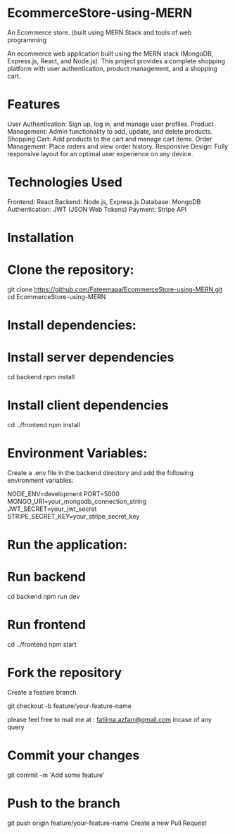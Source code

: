 # EcommerceStore-using-MERN
An Ecommerce store. (built using MERN Stack and tools of web programming 

An ecommerce web application built using the MERN stack (MongoDB, Express.js, React, and Node.js). This project provides a complete shopping platform with user authentication, product management, and a shopping cart.

# Features
User Authentication: Sign up, log in, and manage user profiles.
Product Management: Admin functionality to add, update, and delete products.
Shopping Cart: Add products to the cart and manage cart items.
Order Management: Place orders and view order history.
Responsive Design: Fully responsive layout for an optimal user experience on any device.
# Technologies Used
Frontend: React
Backend: Node.js, Express.js
Database: MongoDB
Authentication: JWT (JSON Web Tokens)
Payment: Stripe API

# Installation
# Clone the repository:
git clone https://github.com/Fateemaaa/EcommerceStore-using-MERN.git
cd EcommerceStore-using-MERN
# Install dependencies:

# Install server dependencies
cd backend
npm install

# Install client dependencies
cd ../frontend
npm install
# Environment Variables:
Create a .env file in the backend directory and add the following environment variables:

NODE_ENV=development
PORT=5000
MONGO_URI=your_mongodb_connection_string
JWT_SECRET=your_jwt_secret
STRIPE_SECRET_KEY=your_stripe_secret_key

# Run the application:

# Run backend
cd backend
npm run dev

# Run frontend
cd ../frontend
npm start

# Fork the repository
Create a feature branch

git checkout -b feature/your-feature-name

please feel free to mail me at : fatiima.azfarr@gmail.com incase of any query 
# Commit your changes

git commit -m 'Add some feature'
# Push to the branch

git push origin feature/your-feature-name
Create a new Pull Request
